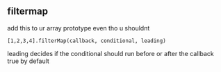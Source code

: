## filtermap

add this to ur array prototype even tho u shouldnt


`[1,2,3,4].filterMap(callback, conditional, leading)`

leading decides if the conditional should run before or after the callback
true by default
